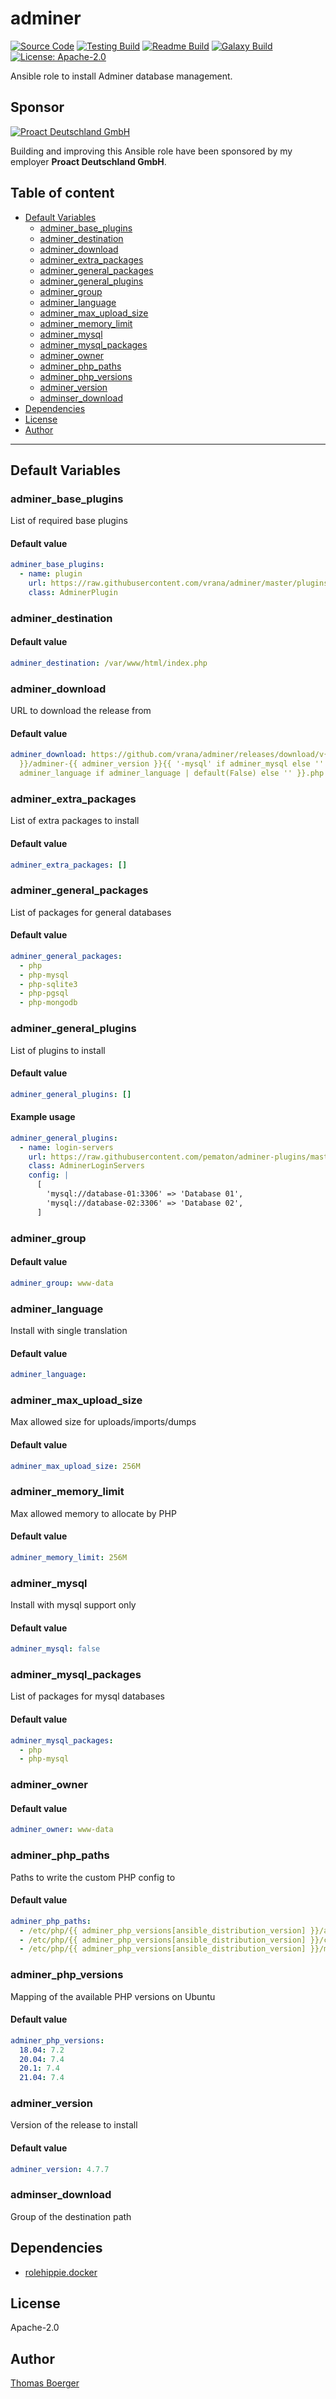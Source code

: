 # adminer

[![Source Code](https://img.shields.io/badge/github-source%20code-blue?logo=github&logoColor=white)](https://github.com/rolehippie/adminer) [![Testing Build](https://github.com/rolehippie/adminer/workflows/testing/badge.svg)](https://github.com/rolehippie/adminer/actions?query=workflow%3Atesting) [![Readme Build](https://github.com/rolehippie/adminer/workflows/readme/badge.svg)](https://github.com/rolehippie/adminer/actions?query=workflow%3Areadme) [![Galaxy Build](https://github.com/rolehippie/adminer/workflows/galaxy/badge.svg)](https://github.com/rolehippie/adminer/actions?query=workflow%3Agalaxy) [![License: Apache-2.0](https://img.shields.io/github/license/rolehippie/adminer)](https://github.com/rolehippie/adminer/blob/master/LICENSE) 

Ansible role to install Adminer database management. 

## Sponsor 

[![Proact Deutschland GmbH](https://proact.eu/wp-content/uploads/2020/03/proact-logo.png)](https://proact.eu) 

Building and improving this Ansible role have been sponsored by my employer **Proact Deutschland GmbH**.

## Table of content

* [Default Variables](#default-variables)
  * [adminer_base_plugins](#adminer_base_plugins)
  * [adminer_destination](#adminer_destination)
  * [adminer_download](#adminer_download)
  * [adminer_extra_packages](#adminer_extra_packages)
  * [adminer_general_packages](#adminer_general_packages)
  * [adminer_general_plugins](#adminer_general_plugins)
  * [adminer_group](#adminer_group)
  * [adminer_language](#adminer_language)
  * [adminer_max_upload_size](#adminer_max_upload_size)
  * [adminer_memory_limit](#adminer_memory_limit)
  * [adminer_mysql](#adminer_mysql)
  * [adminer_mysql_packages](#adminer_mysql_packages)
  * [adminer_owner](#adminer_owner)
  * [adminer_php_paths](#adminer_php_paths)
  * [adminer_php_versions](#adminer_php_versions)
  * [adminer_version](#adminer_version)
  * [adminser_download](#adminser_download)
* [Dependencies](#dependencies)
* [License](#license)
* [Author](#author)

---

## Default Variables

### adminer_base_plugins

List of required base plugins

#### Default value

```YAML
adminer_base_plugins:
  - name: plugin
    url: https://raw.githubusercontent.com/vrana/adminer/master/plugins/plugin.php
    class: AdminerPlugin
```

### adminer_destination

#### Default value

```YAML
adminer_destination: /var/www/html/index.php
```

### adminer_download

URL to download the release from

#### Default value

```YAML
adminer_download: https://github.com/vrana/adminer/releases/download/v{{ adminer_version
  }}/adminer-{{ adminer_version }}{{ '-mysql' if adminer_mysql else '' }}{{ '-' +
  adminer_language if adminer_language | default(False) else '' }}.php
```

### adminer_extra_packages

List of extra packages to install

#### Default value

```YAML
adminer_extra_packages: []
```

### adminer_general_packages

List of packages for general databases

#### Default value

```YAML
adminer_general_packages:
  - php
  - php-mysql
  - php-sqlite3
  - php-pgsql
  - php-mongodb
```

### adminer_general_plugins

List of plugins to install

#### Default value

```YAML
adminer_general_plugins: []
```

#### Example usage

```YAML
adminer_general_plugins:
  - name: login-servers
    url: https://raw.githubusercontent.com/pematon/adminer-plugins/master/AdminerLoginServers.php
    class: AdminerLoginServers
    config: |
      [
        'mysql://database-01:3306' => 'Database 01',
        'mysql://database-02:3306' => 'Database 02',
      ]
```

### adminer_group

#### Default value

```YAML
adminer_group: www-data
```

### adminer_language

Install with single translation

#### Default value

```YAML
adminer_language:
```

### adminer_max_upload_size

Max allowed size for uploads/imports/dumps

#### Default value

```YAML
adminer_max_upload_size: 256M
```

### adminer_memory_limit

Max allowed memory to allocate by PHP

#### Default value

```YAML
adminer_memory_limit: 256M
```

### adminer_mysql

Install with mysql support only

#### Default value

```YAML
adminer_mysql: false
```

### adminer_mysql_packages

List of packages for mysql databases

#### Default value

```YAML
adminer_mysql_packages:
  - php
  - php-mysql
```

### adminer_owner

#### Default value

```YAML
adminer_owner: www-data
```

### adminer_php_paths

Paths to write the custom PHP config to

#### Default value

```YAML
adminer_php_paths:
  - /etc/php/{{ adminer_php_versions[ansible_distribution_version] }}/apache2/conf.d/99-adminer.ini
  - /etc/php/{{ adminer_php_versions[ansible_distribution_version] }}/cli/conf.d/99-adminer.ini
  - /etc/php/{{ adminer_php_versions[ansible_distribution_version] }}/mods-available/adminer.ini
```

### adminer_php_versions

Mapping of the available PHP versions on Ubuntu

#### Default value

```YAML
adminer_php_versions:
  18.04: 7.2
  20.04: 7.4
  20.1: 7.4
  21.04: 7.4
```

### adminer_version

Version of the release to install

#### Default value

```YAML
adminer_version: 4.7.7
```

### adminser_download

Group of the destination path

## Dependencies

* [rolehippie.docker](https://github.com/rolehippie/docker)

## License

Apache-2.0

## Author

[Thomas Boerger](https://github.com/tboerger)
